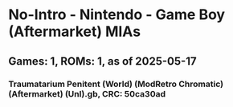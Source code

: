 # No-Intro - Nintendo - Game Boy (Aftermarket) MIAs
## Games: 1, ROMs: 1, as of 2025-05-17

### Traumatarium Penitent (World) (ModRetro Chromatic) (Aftermarket) (Unl).gb, CRC: 50ca30ad
